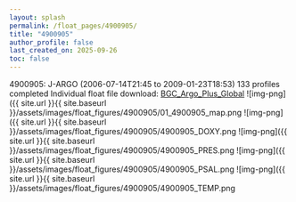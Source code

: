 ```yaml
---
layout: splash
permalink: /float_pages/4900905/
title: "4900905"
author_profile: false
last_created_on: 2025-09-26
toc: false
---
```

 
4900905: J-ARGO (2006-07-14T21:45 to 2009-01-23T18:53)
133 profiles completed
Individual float file download: [BGC_Argo_Plus_Global](https://ftp.soest.hawaii.edu/bgc_argo_plus/Individual_Floats/outliers_removed/4900905_Sprof_processed.nc)
![img-png]({{ site.url }}{{ site.baseurl }}/assets/images/float_figures/4900905/01_4900905_map.png
![img-png]({{ site.url }}{{ site.baseurl }}/assets/images/float_figures/4900905/4900905_DOXY.png
![img-png]({{ site.url }}{{ site.baseurl }}/assets/images/float_figures/4900905/4900905_PRES.png
![img-png]({{ site.url }}{{ site.baseurl }}/assets/images/float_figures/4900905/4900905_PSAL.png
![img-png]({{ site.url }}{{ site.baseurl }}/assets/images/float_figures/4900905/4900905_TEMP.png
